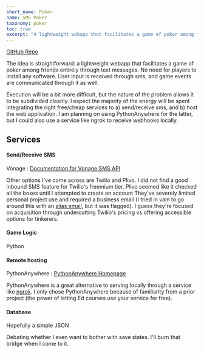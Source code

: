 ```yaml
---
short_name: Poker
name: SMS Poker
taxonomy: poker
toc: true
excerpt: "A lightweight webapp that facilitates a game of poker among friends entirely through text messages"
---
```

[GitHub Repo](https://github.com/branconn/SMSPoker)

The idea is straightforward: a lightweight webapp that facilitates a game of poker among friends entirely through text messages. No need for players to install any software. User input is received through sms, and game events are communicated through it as well.

Execution will be a bit more difficult, but the nature of the problem allows it to be subdivided cleanly. I expect the majority of the energy will be spent integrating the right free/cheap services to a) send/receive sms, and b) host the web application. I am planning on using PythonAnywhere for the latter, but I could also use a service like ngrok to receive webhooks locally.

## Services
#### Send/Receive SMS
Vonage : [Documentation for Vonage SMS API](https://developer.vonage.com/use-cases/two-way-sms-for-customer-engagement)

Other options I've come across are Twilio and Plivo. I did not find a good inbound SMS feature for Twilio's freemium tier. Plivo seemed like it checked all the boxes until I attempted to create an account They've severely limited personal project use and required a business email (I tried in vain to go around this with an [alias email](https://support.google.com/domains/answer/3251241?hl=en), but it was flagged). I guess they're focused on acquisition through undercutting Twilio's pricing vs offering accessible options for tinkerers.
#### Game Logic
Python
#### Remote hosting
PythonAnywhere : [PythonAnywhere Homepage](https://www.pythonanywhere.com)

PythonAnywhere is a great alternative to serving locally through a service like [ngrok](https://ngrok.com). I only chose PythonAnywhere because of familiarity from a prior project (the power of letting Ed courses use your service for free).
#### Database
Hopefully a simple JSON

Debating whether I even want to bother with save states. I'll burn that bridge when I come to it. 